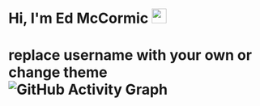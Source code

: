 # Hi, I'm Ed McCormic <img src="https://github.com/TheDudeThatCode/TheDudeThatCode/blob/master/Assets/Hi.gif" width="29px">
<!--
**gemacjr/gemacjr** is a ✨ _special_ ✨ repository because its `README.md` (this file) appears on your GitHub profile.

Here are some ideas to get you started:

- 🔭 I’m currently working on ...
- 🌱 I’m currently learning ...
- 👯 I’m looking to collaborate on ...
- 🤔 I’m looking for help with ...
- 💬 Ask me about ...
- 📫 How to reach me: ...
- 😄 Pronouns: ...
- ⚡ Fun fact: ...
-->
# replace username with your own or change theme ![GitHub Activity Graph](https://activity-graph.herokuapp.com/graph?username=#gemacjre&theme=dracula&hide_border=true)
